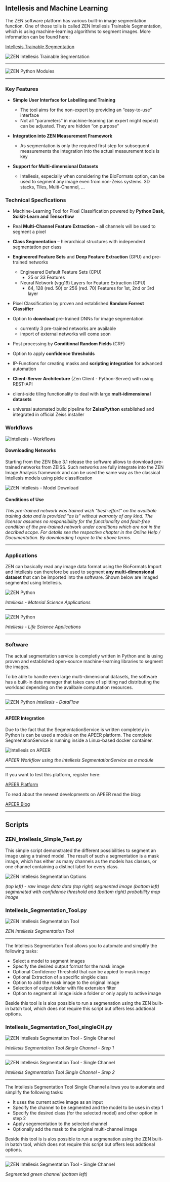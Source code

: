 ## Intellesis and Machine Learning

The ZEN software platform has various built-in image segmentation function. One of those tolls is called ZEN Intellesis Trainable Segmentation, which is using machine-learning algorithms to segment images. More information can be found here:


[Intellesis Trainable Segmentation](https://www.zeiss.com/microscopy/int/website/landingpages/zen-intellesis.html)

![ZEN Intellesis Trainable Segmentation](/Images/ZEN_Intellesis_Cover.png)

***

![ZEN Python Modules](../Images/ZEN_Python_Tools.png)

***

### Key Features

* **Simple User Interface for Labelling and Training**

    * The tool aims for the non-expert by providing an “easy-to-use” interface
    * Not all “parameters” in machine-learning (an expert might expect) can be adjusted. They are hidden “on purpose” 

* **Integration into ZEN Measurement Framework**

    * As segmentation is only the required first step for subsequent measurements the integration into the actual measurement tools is key

* **Support for Multi-dimensional Datasets**

    * Intellesis, especially when considering the BioFormats option, can be used to segment any image even from non-Zeiss systems. 3D stacks, Tiles, Multi-Channel, …


### Technical Specfications

* Machine-Learning Tool for Pixel Classification powered by **Python
Dask, Scikit-Learn and Tensorflow** 
* Real **Multi-Channel Feature Extraction** – all channels will be used to segment a pixel
* **Class Segmentation** – hierarchical structures with independent segmentation per class
* **Engineered Feature Sets** and **Deep Feature Extraction** (GPU) and pre-trained networks
    * Engineered Default Feature Sets (CPU)
        * 25 or 33 Features
    * Neural Network (vgg19) Layers for Feature Extraction (GPU)
        * 64, 128 (red. 50) or 256 (red. 70) Features for 1st, 2nd or 3rd layer

* Pixel Classification by proven and established **Random Forrest Classifier**
* Option to **download** pre-trained DNNs for image segmentation
  * currently 3 pre-trained networks are available
  * import of external networks will come soon
* Post processing by **Conditional Random Fields** (CRF)
* Option to apply **confidence thresholds**
* IP-Functions for creating masks and **scripting integration** for advanced automation
* **Client-Server Architecture** (Zen Client - Python-Server) with using REST-API
* client-side tiling functionality to deal with large **mult-idimensional datasets**
* universal automated build pipeline for **ZeissPython** established and integrated in official Zeiss installer


### Workflows

![Intellesis - Workflows](../Images/intellesis_workflows.png)

#### Downloading Networks

Starting from the ZEN Blue 3.1 release the software allows to download pre-trained networks from ZEISS. Such networks are fully integrate into the ZEN Image Analysis framework and can be used the same way as the classical Intellesis models using pixle classification

![ZEN Intellesis - Model Download](../Images/intellesis_model_download.png)

#### Conditions of Use

*This pre-trained network was trained wizh "best-effort" on the availbale training data and is provided "as is" without warranty of any kind. The licensor assumes no responsibility for the functionality and fault-free condition of the pre-trained network under conditions which are not in the decribed scope. For details see the respective chapter in the Online Help / Documentation. By downloading I agree to the above terms.*

***

### Applications

ZEN can basically read any image data format using the BioFormats Import and Intellesis can therefore be used to segment **any multi-dimensional dataset** that can be imported into the software. Shown below are imaged segmented using Intellesis.

![ZEN Python](../Images/intellesis_ms_apps.png)

*Intellesis - Material Science Applications*

***

![ZEN Python](../Images/intellesis_ls_apps.png)

*Intellesis - Life Science Applications*

***

### Software

The actual segmentation service is completly written in Python and is using proven and established open-source machine-learning libraries to segment the images.

To be able to handle even large multi-dimensional datasets, the software has a built-in data manager that takes care of splitting nad distributing the workload depending on the availbale computation resources.

***

![ZEN Python](../Images/intellesis_dataflow.png)
*Intellesis - DataFlow*

***

#### APEER Integration

Due to the fact that the SegmentationService is written completely in Python is can be used a module on the APEER platform. The complete SegmenationService is running inside a Linux-based docker container.

![Intellesis on APEER](../Images/intellesis_apeer.png)

*APEER Workflow using the Intellesis SegmentationService as a module*

***

If you want to test this platform, register here:

[APEER Platform](https://www.apeer.com/app/#/home)

To read about the newest developments on APEER read the blog:

[APEER Blog](https://www.apeer.com/app/#/home)

***

## Scripts

### ZEN_Intellesis_Simple_Test.py

This simple script demonstrated the different possibilities to segment an image using a trained model. The result of such a segmentation is a mask image, which has either as many channels as the models has classes, or one channel containing a distinct label for every class.

![ZEN Intellesis Segmentation Options](../Images/intellesis_segoptions.png)

*(top left) - raw image data data (top right) segmented image (bottom left) segmeneted with confidence threshold and (bottom right) probobility map image*

### Intellesis_Segmentation_Tool.py

![ZEN Intellesis Segmentation Tool](../Images/intellesis_batch.png)

*ZEN Intellesis Segmentation Tool*

***

The Intellesis Segmentation Tool allows you to automate and simplify the following tasks:

* Select a model to segment images
* Specify the desired output format for the mask image
* Optional Confidence Threshold that can be appied to mask image
* Optional Extraction of a specific singkle class
* Option to add the mask image to the original image
* Selection of output folder with file extension filter
* Option to segment all image iside a folder or only apply to active image

Beside this tool is is alos possible to run a segmenation using the ZEN built-in batch tool, which does not require this script but offers less addtional options.

### Intellesis_Segmentation_Tool_singleCH.py

![ZEN Intellesis Segmentation Tool - Single Channel](../Images/intellesis_batch_singleCH1.png)

*Intellesis Segmentation Tool Single Channel - Step 1*

***

![ZEN Intellesis Segmentation Tool - Single Channel](../Images/intellesis_batch_singleCH2.png)

*Intellesis Segmentation Tool Single Channel - Step 2*

***

The Intellesis Segmentation Tool Single Channel allows you to automate and simplify the following tasks:

* It uses the current active image as an input
* Specify the channel to be segmented and the model to be uses in step 1
* Specify the desired class (for the selected model) and other option in step 2
* Apply segementation to the selected channel
* Optionally add the mask to the original multi-channel image

Beside this tool is is alos possible to run a segmenation using the ZEN built-in batch tool, which does not require this script but offers less addtional options.

***

![ZEN Intellesis Segmentation Tool - Single Channel](../Images/intellesis_batch_singleCH_result.png)

*Segmented green channel (bottom left)*